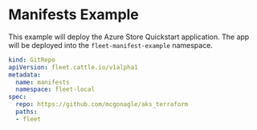 # Manifests Example

This example will deploy the Azure Store Quickstart application.
The app will be deployed into the `fleet-manifest-example` namespace.

```yaml
kind: GitRepo
apiVersion: fleet.cattle.io/v1alpha1
metadata:
  name: manifests
  namespace: fleet-local
spec:
  repo: https://github.com/mcgonagle/aks_terraform
  paths:
  - fleet 
```
